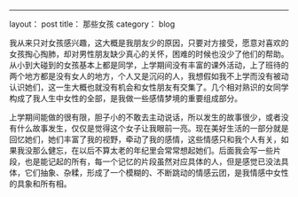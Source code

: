 ---
layout： post
title： 那些女孩
category： blog

我从来只对女孩感兴趣，这大概是我朋友少的原因，只要对方接受，愿意对喜欢的女孩掏心掏肺，却对男性朋友缺少真心的关怀，困难的时候也没少了他们的帮助。从小到大碰到的女孩基本上都是同学，上学期间没有丰富的课外活动，上了班待的两个地方都是没有女人的地方，个人又是沉闷的人，我想假如我不上学而没有被动认识她们，这一生大概也就没有机会和女性朋友有交集了。几个相对熟识的女同学构成了我人生中女性的全部，是我做一些感情梦境的重要组成部分。

 上学期间能做的很有限，胆子小的不敢去主动说话，所以发生的故事很少，或者没有什么故事发生，仅仅是觉得这个女子让我眼前一亮。现在美好生活的一部分就是回忆她们，她们丰富了我的视野，牵动了我的感情，这些情感只和我个人有关，如果我没那么健忘，在以后不算太老的年纪里会常常想起她们。后面我会写一些片段，也是能记起的所有，每一个记忆的片段虽然对应具体的人，但是感觉已没法具体，它们抽象、杂糅，形成了一个模糊的、不断跳动的情感云团，是我情感中女性的具象和所有相。
